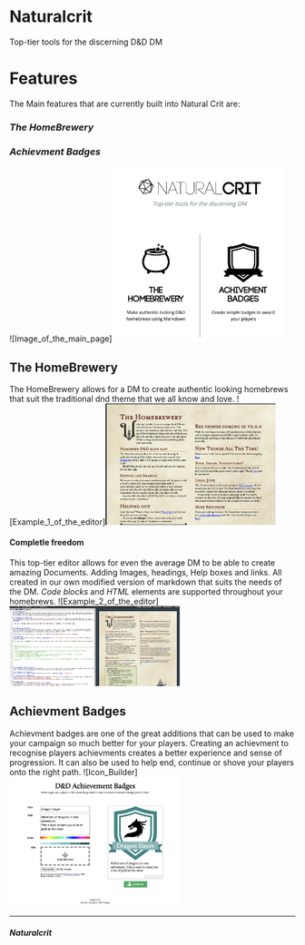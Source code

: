 # Naturalcrit
Top-tier tools for the discerning D&amp;D DM

# Features
The Main features that are currently built into Natural Crit are:
### *The HomeBrewery*
### *Achievment Badges*
![Image_of_the_main_page]<img src="Images/HomeScreen.png" width="300"/>

## The HomeBrewery
The HomeBrewery allows for a DM to create authentic looking homebrews that suit the traditional dnd theme that we all know and love. 
![Example_1_of_the_editor]<img src="Images/Example1.png" width="300"/>
#### Completle freedom
This top-tier editor allows for even the average DM to be able to create amazing Documents.
Adding Images, headings, Help boxes and links. All created in our own modified version of markdown that suits the needs of the DM.
*Code blocks* and *HTML* elements are supported throughout your homebrews.
![Example_2_of_the_editor]<img src="Images/Example2.png" width="300"/>

## Achievment Badges
Achievment badges are one of the great additions that can be used to make your campaign so much better for your players. Creating an achievment to recognise players achievments creates a better experience and sense of progression. It can also be used to help end, continue or shove your players onto the right path.
![Icon_Builder]<img src="Images/IconBuilder.png" width="300"/>

---

##### Naturalcrit